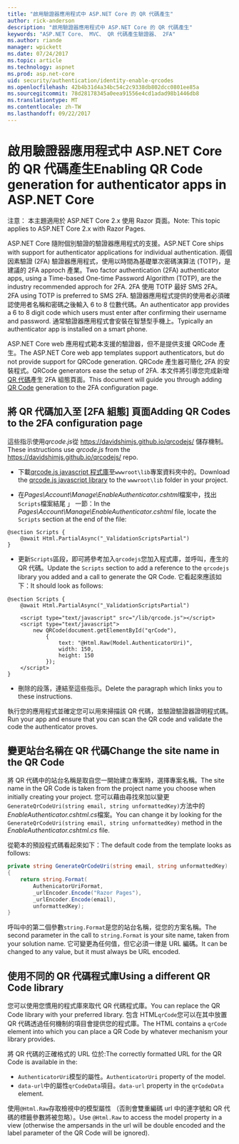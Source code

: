 ```yaml
---
title: "啟用驗證器應用程式中 ASP.NET Core 的 QR 代碼產生"
author: rick-anderson
description: "啟用驗證器應用程式中 ASP.NET Core 的 QR 代碼產生"
keywords: "ASP.NET Core、 MVC、 QR 代碼產生驗證器、 2FA"
ms.author: riande
manager: wpickett
ms.date: 07/24/2017
ms.topic: article
ms.technology: aspnet
ms.prod: asp.net-core
uid: security/authentication/identity-enable-qrcodes
ms.openlocfilehash: 42b4b31d4a34bc54c2c9338db802dcc0801ee85a
ms.sourcegitcommit: 78d28178345a0eea91556e4cd1adad98b1446db8
ms.translationtype: MT
ms.contentlocale: zh-TW
ms.lasthandoff: 09/22/2017
---
```

# <a name="enabling-qr-code-generation-for-authenticator-apps-in-aspnet-core"></a><span data-ttu-id="cc642-104">啟用驗證器應用程式中 ASP.NET Core 的 QR 代碼產生</span><span class="sxs-lookup"><span data-stu-id="cc642-104">Enabling QR Code generation for authenticator apps in ASP.NET Core</span></span>

<span data-ttu-id="cc642-105">注意： 本主題適用於 ASP.NET Core 2.x 使用 Razor 頁面。</span><span class="sxs-lookup"><span data-stu-id="cc642-105">Note: This topic applies to ASP.NET Core 2.x with Razor Pages.</span></span>

<span data-ttu-id="cc642-106">ASP.NET Core 隨附個別驗證的驗證器應用程式的支援。</span><span class="sxs-lookup"><span data-stu-id="cc642-106">ASP.NET Core ships with support for authenticator applications for individual authentication.</span></span> <span data-ttu-id="cc642-107">兩個因素驗證 (2FA) 驗證器應用程式，使用以時間為基礎單次密碼演算法 (TOTP)，是建議的 2FA approch 產業。</span><span class="sxs-lookup"><span data-stu-id="cc642-107">Two factor authentication (2FA) authenticator apps, using a Time-based One-time Password Algorithm (TOTP), are the industry recommended approch for 2FA.</span></span> <span data-ttu-id="cc642-108">2FA 使用 TOTP 最好 SMS 2FA。</span><span class="sxs-lookup"><span data-stu-id="cc642-108">2FA using TOTP is preferred to SMS 2FA.</span></span> <span data-ttu-id="cc642-109">驗證器應用程式提供的使用者必須確認使用者名稱和密碼之後輸入 6 to 8 位數代碼。</span><span class="sxs-lookup"><span data-stu-id="cc642-109">An authenticator app provides a 6 to 8 digit code which users must enter after confirming their username and password.</span></span> <span data-ttu-id="cc642-110">通常驗證器應用程式會安裝在智慧型手機上。</span><span class="sxs-lookup"><span data-stu-id="cc642-110">Typically an authenticator app is installed on a smart phone.</span></span>

<span data-ttu-id="cc642-111">ASP.NET Core web 應用程式範本支援的驗證器，但不是提供支援 QRCode 產生。</span><span class="sxs-lookup"><span data-stu-id="cc642-111">The ASP.NET Core web app templates support authenticators, but do not provide support for QRCode generation.</span></span> <span data-ttu-id="cc642-112">QRCode 產生器可簡化 2FA 的安裝程式。</span><span class="sxs-lookup"><span data-stu-id="cc642-112">QRCode generators ease the setup of 2FA.</span></span> <span data-ttu-id="cc642-113">本文件將引導您完成新增[QR 代碼](https://wikipedia.org/wiki/QR_code)產生 2FA 組態頁面。</span><span class="sxs-lookup"><span data-stu-id="cc642-113">This document will guide you through adding [QR Code](https://wikipedia.org/wiki/QR_code) generation to the 2FA configuration page.</span></span>

## <a name="adding-qr-codes-to-the-2fa-configuration-page"></a><span data-ttu-id="cc642-114">將 QR 代碼加入至 [2FA 組態] 頁面</span><span class="sxs-lookup"><span data-stu-id="cc642-114">Adding QR Codes to the 2FA configuration page</span></span>

<span data-ttu-id="cc642-115">這些指示使用*qrcode.js*從 https://davidshimjs.github.io/qrcodejs/ 儲存機制。</span><span class="sxs-lookup"><span data-stu-id="cc642-115">These instructions use *qrcode.js* from the https://davidshimjs.github.io/qrcodejs/ repo.</span></span>

* <span data-ttu-id="cc642-116">下載[qrcode.js javascript 程式庫](https://davidshimjs.github.io/qrcodejs/)至`wwwroot\lib`專案資料夾中的。</span><span class="sxs-lookup"><span data-stu-id="cc642-116">Download the  [qrcode.js javascript library](https://davidshimjs.github.io/qrcodejs/) to the `wwwroot\lib` folder in your project.</span></span>

* <span data-ttu-id="cc642-117">在*Pages\Account\Manage\EnableAuthenticator.cshtml*檔案中，找出`Scripts`檔案結尾 」 一節：</span><span class="sxs-lookup"><span data-stu-id="cc642-117">In the *Pages\Account\Manage\EnableAuthenticator.cshtml* file, locate the `Scripts` section at the end of the file:</span></span>

```cshtml
@section Scripts {
    @await Html.PartialAsync("_ValidationScriptsPartial")
}
```

* <span data-ttu-id="cc642-118">更新`Scripts`區段，即可將參考加入`qrcodejs`您加入程式庫，並呼叫，產生的 QR 代碼。</span><span class="sxs-lookup"><span data-stu-id="cc642-118">Update the `Scripts` section to add a reference to the `qrcodejs` library you added and a call to generate the QR Code.</span></span> <span data-ttu-id="cc642-119">它看起來應該如下：</span><span class="sxs-lookup"><span data-stu-id="cc642-119">It should look as follows:</span></span>

```cshtml
@section Scripts {
    @await Html.PartialAsync("_ValidationScriptsPartial")

    <script type="text/javascript" src="/lib/qrcode.js"></script>
    <script type="text/javascript">
        new QRCode(document.getElementById("qrCode"),
            {
                text: "@Html.Raw(Model.AuthenticatorUri)",
                width: 150,
                height: 150
            });
    </script>
}
```

* <span data-ttu-id="cc642-120">刪除的段落，連結至這些指示。</span><span class="sxs-lookup"><span data-stu-id="cc642-120">Delete the paragraph which links you to these instructions.</span></span>

<span data-ttu-id="cc642-121">執行您的應用程式並確定您可以用來掃描該 QR 代碼，並驗證驗證器證明程式碼。</span><span class="sxs-lookup"><span data-stu-id="cc642-121">Run your app and ensure that you can scan the QR code and validate the code the authenticator proves.</span></span>

## <a name="change-the-site-name-in-the-qr-code"></a><span data-ttu-id="cc642-122">變更站台名稱在 QR 代碼</span><span class="sxs-lookup"><span data-stu-id="cc642-122">Change the site name in the QR Code</span></span>

<span data-ttu-id="cc642-123">將 QR 代碼中的站台名稱是取自您一開始建立專案時，選擇專案名稱。</span><span class="sxs-lookup"><span data-stu-id="cc642-123">The site name in the QR Code is taken from the project name you choose when initially creating your project.</span></span> <span data-ttu-id="cc642-124">您可以藉由尋找來加以變更`GenerateQrCodeUri(string email, string unformattedKey)`方法中的*EnableAuthenticator.cshtml.cs*檔案。</span><span class="sxs-lookup"><span data-stu-id="cc642-124">You can change it by looking for the `GenerateQrCodeUri(string email, string unformattedKey)` method in  the *EnableAuthenticator.cshtml.cs* file.</span></span> 

<span data-ttu-id="cc642-125">從範本的預設程式碼看起來如下：</span><span class="sxs-lookup"><span data-stu-id="cc642-125">The default code from the template looks as follows:</span></span>

```c#
private string GenerateQrCodeUri(string email, string unformattedKey)
{
    return string.Format(
        AuthenicatorUriFormat,
        _urlEncoder.Encode("Razor Pages"),
        _urlEncoder.Encode(email),
        unformattedKey);
}
```

<span data-ttu-id="cc642-126">呼叫中的第二個參數`string.Format`是您的站台名稱，從您的方案名稱。</span><span class="sxs-lookup"><span data-stu-id="cc642-126">The second parameter in the call to `string.Format` is your site name, taken from your solution name.</span></span> <span data-ttu-id="cc642-127">它可變更為任何值，但它必須一律是 URL 編碼。</span><span class="sxs-lookup"><span data-stu-id="cc642-127">It can be changed to any value, but it must always be URL encoded.</span></span>

## <a name="using-a-different-qr-code-library"></a><span data-ttu-id="cc642-128">使用不同的 QR 代碼程式庫</span><span class="sxs-lookup"><span data-stu-id="cc642-128">Using a different QR Code library</span></span>

<span data-ttu-id="cc642-129">您可以使用您慣用的程式庫來取代 QR 代碼程式庫。</span><span class="sxs-lookup"><span data-stu-id="cc642-129">You can replace the QR Code library with your preferred library.</span></span> <span data-ttu-id="cc642-130">包含 HTML`qrCode`您可以在其中放置 QR 代碼透過任何機制的項目會提供您的程式庫。</span><span class="sxs-lookup"><span data-stu-id="cc642-130">The HTML contains a `qrCode` element into which you can place a QR Code by whatever mechanism your library provides.</span></span>

<span data-ttu-id="cc642-131">將 QR 代碼的正確格式的 URL 位於:</span><span class="sxs-lookup"><span data-stu-id="cc642-131">The correctly formatted URL for the QR Code is available in the:</span></span>

* <span data-ttu-id="cc642-132">`AuthenticatorUri`模型的屬性。</span><span class="sxs-lookup"><span data-stu-id="cc642-132">`AuthenticatorUri` property of the model.</span></span>
* <span data-ttu-id="cc642-133">`data-url`中的屬性`qrCodeData`項目。</span><span class="sxs-lookup"><span data-stu-id="cc642-133">`data-url` property in the `qrCodeData` element.</span></span> 

<span data-ttu-id="cc642-134">使用`@Html.Raw`存取檢視中的模型屬性 （否則會雙重編碼 url 中的連字號和 QR 代碼的標籤參數將被忽略）。</span><span class="sxs-lookup"><span data-stu-id="cc642-134">Use `@Html.Raw` to access the model property in a view (otherwise the ampersands in the url will be double encoded and the label parameter of the QR Code will be ignored).</span></span>
